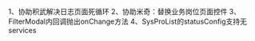 1、协助积武解决日志页面死循环
2、协助米奇：替换业务岗位页面控件
3、FilterModal内回调抛出onChange方法
4、SysProList的statusConfig支持无services

